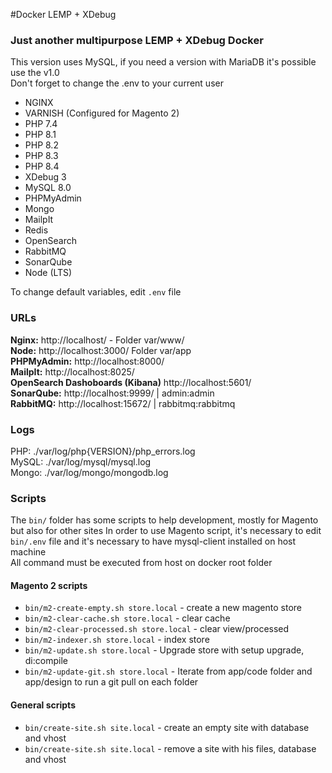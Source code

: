 #Docker LEMP + XDebug

### Just another multipurpose LEMP + XDebug Docker

This version uses MySQL, if you need a version with MariaDB it's possible use the v1.0  
Don't forget to change the .env to your current user

* NGINX
* VARNISH (Configured for Magento 2)
* PHP 7.4
* PHP 8.1
* PHP 8.2
* PHP 8.3
* PHP 8.4
* XDebug 3
* MySQL 8.0
* PHPMyAdmin
* Mongo
* MailpIt
* Redis
* OpenSearch
* RabbitMQ
* SonarQube
* Node (LTS)

To change default variables, edit `.env`  file

### URLs
**Nginx:** http://localhost/ - Folder var/www/  
**Node:** http://localhost:3000/ Folder var/app    
**PHPMyAdmin:** http://localhost:8000/  
**MailpIt:** http://localhost:8025/  
**OpenSearch Dashoboards (Kibana)** http://localhost:5601/  
**SonarQube:** http://localhost:9999/ | admin:admin  
**RabbitMQ:** http://localhost:15672/ | rabbitmq:rabbitmq  

### Logs
PHP: ./var/log/php{VERSION}/php_errors.log  
MySQL: ./var/log/mysql/mysql.log  
Mongo: ./var/log/mongo/mongodb.log  

### Scripts   
The `bin/` folder has some scripts to help development, mostly for Magento but also for other sites
In order to use Magento script, it's necessary to edit `bin/.env` file  and it's necessary to have mysql-client installed on host machine  
All command must be executed from host on docker root folder  
  
#### Magento 2 scripts
- `bin/m2-create-empty.sh store.local` - create a new magento store
- `bin/m2-clear-cache.sh store.local` - clear cache 
- `bin/m2-clear-processed.sh store.local` - clear view/processed 
- `bin/m2-indexer.sh store.local` - index store
- `bin/m2-update.sh store.local` - Upgrade store with setup upgrade, di:compile 
- `bin/m2-update-git.sh store.local` - Iterate from app/code folder and app/design to run a git pull on each folder 

#### General scripts
- `bin/create-site.sh site.local` - create an empty site with database and vhost 
- `bin/create-site.sh site.local` - remove a site with his files, database and vhost 

 
